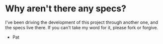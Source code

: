 # Why aren't there any specs?

I've been driving the development of this project
through another one, and the specs live there. If
you can't take my word for it, please fork or forgive.

- Pat